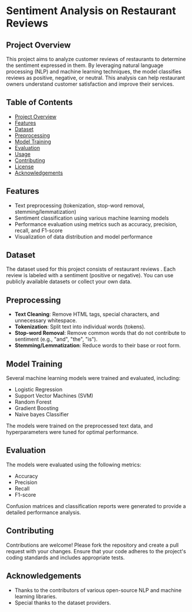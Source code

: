 # Sentiment Analysis on Restaurant Reviews

## Project Overview

This project aims to analyze customer reviews of restaurants to determine the sentiment expressed in them. By leveraging natural language processing (NLP) and machine learning techniques, the model classifies reviews as positive, negative, or neutral. This analysis can help restaurant owners understand customer satisfaction and improve their services.

## Table of Contents

- [Project Overview](#project-overview)
- [Features](#features)
- [Dataset](#dataset)
- [Preprocessing](#preprocessing)
- [Model Training](#model-training)
- [Evaluation](#evaluation)
- [Usage](#usage)
- [Contributing](#contributing)
- [License](#license)
- [Acknowledgements](#acknowledgements)

## Features

- Text preprocessing (tokenization, stop-word removal, stemming/lemmatization)
- Sentiment classification using various machine learning models
- Performance evaluation using metrics such as accuracy, precision, recall, and F1-score
- Visualization of data distribution and model performance

## Dataset

The dataset used for this project consists of restaurant reviews . Each review is labeled with a sentiment (positive or negative). You can use publicly available datasets or collect your own data.

## Preprocessing

- **Text Cleaning**: Remove HTML tags, special characters, and unnecessary whitespace.
- **Tokenization**: Split text into individual words (tokens).
- **Stop-word Removal**: Remove common words that do not contribute to sentiment (e.g., "and", "the", "is").
- **Stemming/Lemmatization**: Reduce words to their base or root form.

## Model Training

Several machine learning models were trained and evaluated, including:

- Logistic Regression
- Support Vector Machines (SVM)
- Random Forest
- Gradient Boosting
- Naive bayes Classifier

The models were trained on the preprocessed text data, and hyperparameters were tuned for optimal performance.

## Evaluation

The models were evaluated using the following metrics:

- Accuracy
- Precision
- Recall
- F1-score

Confusion matrices and classification reports were generated to provide a detailed performance analysis.

## Contributing

Contributions are welcome! Please fork the repository and create a pull request with your changes. Ensure that your code adheres to the project's coding standards and includes appropriate tests.

## Acknowledgements

- Thanks to the contributors of various open-source NLP and machine learning libraries.
- Special thanks to the dataset providers.
